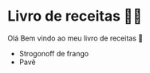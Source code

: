 # Livro de receitas 👨‍🍳️
Olá Bem vindo ao meu livro de receitas 👋️

 - Strogonoff de frango
 - Pavê
